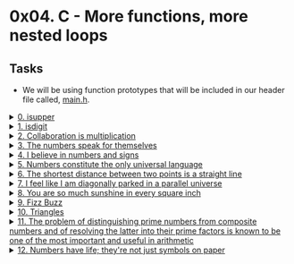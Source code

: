 # 0x04. C - More functions, more nested loops



## Tasks



- We will be using function prototypes that will be included in our header file called, [main.h](./main.h).





<details>

<summary><a href="./0-isupper.c">0. isupper</a></summary><br>



Write a function that checks for uppercase character.



* Prototype: int _isupper(int c);

* Returns 1 if c is uppercase

* Returns 0 otherwise



</details>



<details>

<summary><a href="./1-isdigit.c">1. isdigit</a></summary><br>



Write a function that checks for a digit (0 through 9).



* Prototype: int _isdigit(int c);

* Returns 1 if c is a digit

* Returns 0 otherwise



</details>



<details>

<summary><a href="./2-mul.c">2. Collaboration is multiplication</a></summary><br>



Write a function that multiplies two integers.



* Prototype: int mul(int a, int b);



</details>



<details>

<summary><a href="./3-print_numbers.c">3. The numbers speak for themselves</a></summary><br>



Write a function that prints the numbers, from 0 to 9, followed by a new line.



* Prototype: void print_numbers(void);

* You can only use _putchar twice in your code



</details>



<details>

<summary><a href="./4-print_most_numbers.c">4. I believe in numbers and signs</a></summary><br>



Write a function that prints the numbers, from 0 to 9, followed by a new line.



* Prototype: void print_most_numbers(void);

* Do not print 2 and 4

* You can only use _putchar twice in your code



</details>



<details>

<summary><a href="./5-more_numbers.c">5. Numbers constitute the only universal language</a></summary><br>



Write a function that prints 10 times the numbers, from 0 to 14,

followed by a new line.



*  Prototype: void more_numbers(void);

* You can only use _putchar three times in your code



</details>



<details>

<summary><a href="./6-print_line.c">6. The shortest distance between two points is a straight line</a></summary><br>



The shortest distance between two points is a straight line

Write a function that draws a straight line in the terminal.



* Prototype: void print_line(int n);

* You can only use _putchar function to print

* Where n is the number of times the character _ should be printed

* The line should end with a \n

* If n is 0 or less, the function should only print \n



</details>



<details>

<summary><a href="./7-print_diagonal.c">7. I feel like I am diagonally parked in a parallel universe</a></summary><br>



I feel like I am diagonally parked in a parallel universe

Write a function that draws a diagonal line on the terminal.



* Prototype: void print_diagonal(int n);

* You can only use _putchar function to print

* Where n is the number of times the character \ should be printed

* The diagonal should end with a \n

* If n is 0 or less, the function should only print a \n



</details>



<details>

<summary><a href="./8-print_square.c">8. You are so much sunshine in every square inch</a></summary><br>



Write a function that prints a square, followed by a new line.



* Prototype: void print_square(int size);

* You can only use _putchar function to print

* Where size is the size of the square

* If size is 0 or less, the function should print only a new line

* Use the character # to print the square



</details>



<details>

<summary><a href="./9-fizz_buzz.c">9. Fizz Buzz</a></summary><br>



The “Fizz-Buzz test” is an interview question designed to help filter out the

99.5% of programming job candidates who can’t seem to program their way out of

a wet paper bag.

Write a program that prints the numbers from 1 to 100, followed by a new line.



* But for multiples of three print Fizz instead of the number and for the

  multiples of five print Buzz. For numbers which are multiples of both three and
  
  five print FizzBuzz.
  
* Each number or word should be separated by a space

* You are allowed to use the standard library



</details>



<details>

<summary><a href="./10-print_triangle.c">10. Triangles</a></summary><br>



Write a function that prints a triangle, followed by a new line.



* Prototype: void print_triangle(int size);

* You can only use _putchar function to print

* Where size is the size of the triangle

* If size is 0 or less, the function should print only a new line

* Use the character # to print the triang



</details>



<details>

<summary><a href="./100-prime_factor.c">11. The problem of distinguishing prime numbers from composite numbers and of resolving the latter into their prime factors is known to be one of the most important and useful in arithmetic</a></summary><br>



The prime factors of 1231952 are 2, 2, 2, 2, 37 and 2081.</br>

Write a program that finds and prints the largest prime factor of the number

612852475143, followed by a new line.



* You are allowed to use the standard library

* Your program will be compiled with this command: gcc -Wall -pedantic -Werror -Wextra 100-prime_factor.c -o 100-prime_factor -lm



</details>



<details>

<summary><a href="./101-print_number.c">12. Numbers have life; they're not just symbols on paper</a></summary><br>



Write a function that prints an integer.



* Prototype: void print_number(int n);

* You can only use _putchar function to print

* You are not allowed to use long

* You are not allowed to use arrays or pointers

* You are not allowed to hard-code special values



</details>

